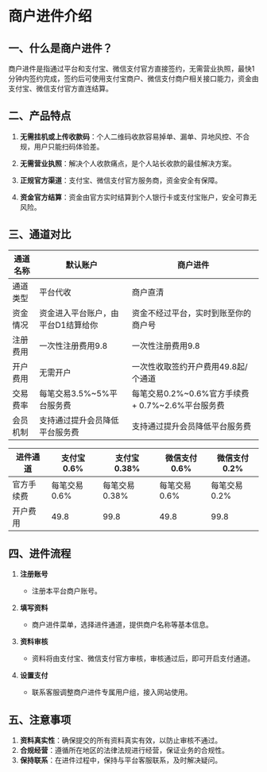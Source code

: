 # 商户进件介绍

## 一、什么是商户进件？

商户进件是指通过平台和支付宝、微信支付官方直接签约，无需营业执照，最快1分钟内签约完成，签约后可使用支付宝商户、微信支付商户相关接口能力，资金由支付宝、微信支付官方直连结算。

## 二、产品特点

1. **无需挂机或上传收款码**：个人二维码收款容易掉单、漏单、异地风控、不合规，用户只能扫码体验差。

2. **无需营业执照**：解决个人收款痛点，是个人站长收款的最佳解决方案。

3. **正规官方渠道**：支付宝、微信支付官方服务商，资金安全有保障。

4. **资金官方结算**：资金由官方实时结算到个人银行卡或支付宝账户，安全可靠无风险。

## 三、通道对比

| 通道名称 | 默认账户 | 商户进件 |
|-------|-------|-------|
| 通道类型 | 平台代收 | 商户直清 |
| 资金情况 | 资金进入平台账户，由平台D1结算给你 | 资金不经过平台，实时到账至你的商户号 |
| 注册费用 | 一次性注册费用9.8 | 一次性注册费用9.8 |
| 开户费用 | 无需开户 | 一次性收取签约开户费用49.8起/个通道 |
| 交易费率 | 每笔交易3.5%~5%平台服务费 | 每笔交易0.2%~0.6%官方手续费 + 0.7%~2.6%平台服务费 |
| 会员机制 | 支持通过提升会员降低平台服务费 | 支持通过提升会员降低平台服务费 |

| 进件通道 | 支付宝0.6% | 支付宝0.38% | 微信支付0.6% | 微信支付0.2% |
|-------|-------|-------|-------|-------|
| 官方手续费 | 每笔交易0.6% | 每笔交易0.38% | 每笔交易0.6% | 每笔交易0.2% |
| 开户费用 | 49.8 | 99.8 | 49.8 | 99.8 |

## 四、进件流程

1. **注册账号**
   - 注册本平台商户账号。

2. **填写资料**
   - 商户进件菜单，选择进件通道，提供商户名称等基本信息。

3. **资料审核**
   - 资料将由支付宝、微信支付官方审核，审核通过后，即可开启支付通道。

5. **设置支付**
   - 联系客服调整商户进件专属用户组，接入网站使用。

## 五、注意事项

1. **资料真实性**：确保提交的所有资料真实有效，以防止审核不通过。
2. **合规经营**：遵循所在地区的法律法规进行经营，保证业务的合规性。
3. **保持联系**：在进件过程中，保持与平台客服联系，及时解决疑问。

